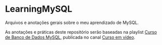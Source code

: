 # LearningMySQL
 Arquivos e anotações gerais sobre o meu aprendizado de MySQL. 

 As anotações e práticas deste repositório serão baseadas na playlist [Curso de Banco de Dados MySQL](https://youtube.com/playlist?list=PLHz_AreHm4dkBs-795Dsgvau_ekxg8g1r&si=RLA6Cnr-SxkPjpWh), publicada no canal [Curso em vídeo](https://www.youtube.com/c/CursoemV%C3%ADdeo).
